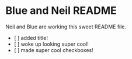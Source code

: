<h1>Blue and Neil README</h1>

Neil and Blue are working this sweet README file.

<ul>
<li> [ ] added title!</li>
<li> [ ] woke up looking super cool!</li>
<li> [ ] made super cool checkboxes!</li>
</ul>
